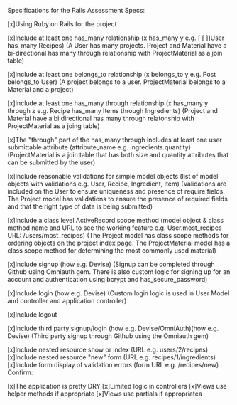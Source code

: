 Specifications for the Rails Assessment
Specs:

 [x]Using Ruby on Rails for the project

 [x]Include at least one has_many relationship (x has_many y e.g. [ [ ]]User has_many Recipes) (A User has many projects. Project and Material have a bi-directional has many through relationship with ProjectMaterial as a join table)

 [x]Include at least one belongs_to relationship (x belongs_to y e.g. Post belongs_to User) (A project belongs to a user. ProjectMaterial belongs to a Material and a project)

 [x]Include at least one has_many through relationship (x has_many y through z e.g. Recipe has_many Items through Ingredients) (Project and Material have a bi directional has many through relatonship with ProjectMaterial as a joing table)

 [x]The "through" part of the has_many through includes at least one user submittable attribute (attribute_name e.g. ingredients.quantity) (ProjectMaterial is a join table that has both size and quantity attributes that can be submitted by the user)

 [x]Include reasonable validations for simple model objects (list of model objects with validations e.g. User, Recipe, Ingredient, Item) (Validations are included on the User to ensure uniqueness and presence of require fields. The Project model has validations to ensure the presence of required fields and that the right type of data is being submitted)

 [x]Include a class level ActiveRecord scope method (model object & class method name and URL to see the working feature e.g. User.most_recipes URL: /users/most_recipes) (The Project model has class scope methods for ordering objects on the project index page. The ProjectMaterial model has a class scope method for determining the most commonly used material)

 [x]Include signup (how e.g. Devise) (Signup can be completed through Github using Omniauth gem. There is also custom logic for signing up for an account and authentication using bcrypt and has_secure_password)

 [x]Include login (how e.g. Devise) (Custom login logic is used in User Model and controller and application controller)

 [x]Include logout 

 [x]Include third party signup/login (how e.g. Devise/OmniAuth)(how e.g. Devise) (Third party signup through Github using the Omniauth gem)

 [x]Include nested resource show or index (URL e.g. users/2/recipes)
 [x]Include nested resource "new" form (URL e.g. recipes/1/ingredients)
 [x]Include form display of validation errors (form URL e.g. /recipes/new)
Confirm:

 [x]The application is pretty DRY
 [x]Limited logic in controllers
 [x]Views use helper methods if appropriate
 [x]Views use partials if appropriatea